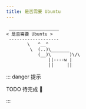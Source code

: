 ```yaml
---
title: 是否需要 Ubuntu
---
```



```:no-line-numbers
 ___________________
< 是否需要 Ubuntu >
 -------------------
        \   ^__^
         \  (..)\_______
            (__)\       )\/\
                ||----w |
                ||     ||
```


::: danger 提示

TODO 待完成 🚧

:::


<!-- 

优点：

驱动安装方便（全自动） 手机连接，打印机

相对来说统一的 UI

缺点：

软件少 

-->

